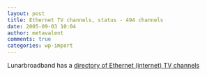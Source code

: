 ```yaml
---
layout: post
title: Ethernet TV channels, status - 494 channels
date: 2005-09-03 10:04
author: metavalent
comments: true
categories: wp-import
---
```

Lunarbroadband has a <a href="https://www.lunarbroadband.com/media/webtv/">directory of Ethernet (internet) TV channels</a>
